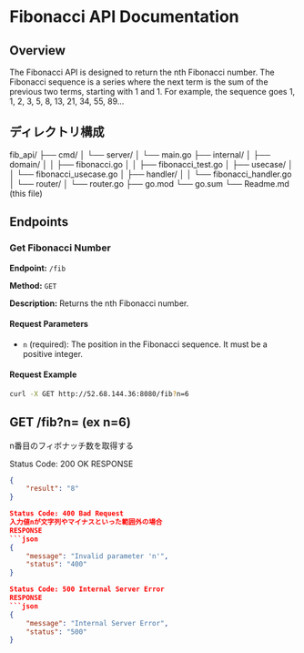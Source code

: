 # Fibonacci API Documentation

## Overview

The Fibonacci API is designed to return the nth Fibonacci number. The Fibonacci sequence is a series where the next term is the sum of the previous two terms, starting with 1 and 1. For example, the sequence goes 1, 1, 2, 3, 5, 8, 13, 21, 34, 55, 89...

## ディレクトリ構成
fib_api/
├── cmd/
│   └── server/
│       └── main.go
├── internal/
│   ├── domain/
│   │   ├── fibonacci.go
│   │   ├── fibonacci_test.go
│   ├── usecase/
│   │   └── fibonacci_usecase.go
│   ├── handler/
│   │   └── fibonacci_handler.go
│   └── router/
│       └── router.go
├── go.mod
└── go.sum
└── Readme.md (this file)

## Endpoints

### Get Fibonacci Number

**Endpoint:** `/fib`

**Method:** `GET`

**Description:** Returns the nth Fibonacci number.

#### Request Parameters

- `n` (required): The position in the Fibonacci sequence. It must be a positive integer.

#### Request Example

```sh
curl -X GET http://52.68.144.36:8080/fib?n=6
```

## GET /fib?n=<number> (ex n=6)
n番目のフィボナッチ数を取得する

Status Code: 200 OK
RESPONSE
```json
{
    "result": "8"
}

Status Code: 400 Bad Request
入力値nが文字列やマイナスといった範囲外の場合
RESPONSE
```json
{
    "message": "Invalid parameter 'n'",
    "status": "400"
}

Status Code: 500 Internal Server Error
RESPONSE
```json
{
    "message": "Internal Server Error",
    "status": "500"
}



